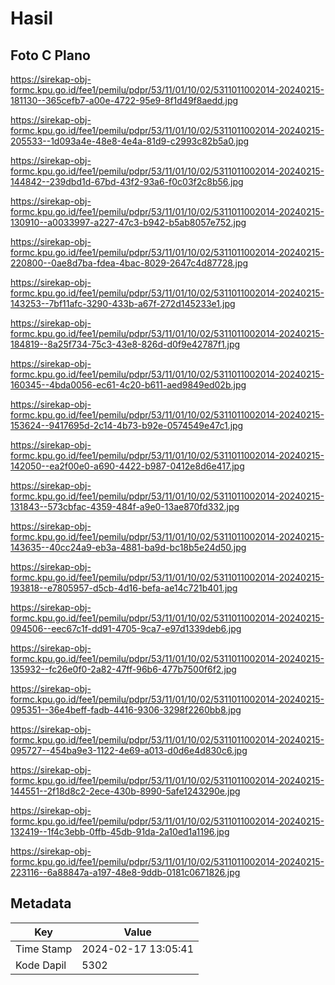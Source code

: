# Hasil

## Foto C Plano

https://sirekap-obj-formc.kpu.go.id/fee1/pemilu/pdpr/53/11/01/10/02/5311011002014-20240215-181130--365cefb7-a00e-4722-95e9-8f1d49f8aedd.jpg

https://sirekap-obj-formc.kpu.go.id/fee1/pemilu/pdpr/53/11/01/10/02/5311011002014-20240215-205533--1d093a4e-48e8-4e4a-81d9-c2993c82b5a0.jpg

https://sirekap-obj-formc.kpu.go.id/fee1/pemilu/pdpr/53/11/01/10/02/5311011002014-20240215-144842--239dbd1d-67bd-43f2-93a6-f0c03f2c8b56.jpg

https://sirekap-obj-formc.kpu.go.id/fee1/pemilu/pdpr/53/11/01/10/02/5311011002014-20240215-130910--a0033997-a227-47c3-b942-b5ab8057e752.jpg

https://sirekap-obj-formc.kpu.go.id/fee1/pemilu/pdpr/53/11/01/10/02/5311011002014-20240215-220800--0ae8d7ba-fdea-4bac-8029-2647c4d87728.jpg

https://sirekap-obj-formc.kpu.go.id/fee1/pemilu/pdpr/53/11/01/10/02/5311011002014-20240215-143253--7bf11afc-3290-433b-a67f-272d145233e1.jpg

https://sirekap-obj-formc.kpu.go.id/fee1/pemilu/pdpr/53/11/01/10/02/5311011002014-20240215-184819--8a25f734-75c3-43e8-826d-d0f9e42787f1.jpg

https://sirekap-obj-formc.kpu.go.id/fee1/pemilu/pdpr/53/11/01/10/02/5311011002014-20240215-160345--4bda0056-ec61-4c20-b611-aed9849ed02b.jpg

https://sirekap-obj-formc.kpu.go.id/fee1/pemilu/pdpr/53/11/01/10/02/5311011002014-20240215-153624--9417695d-2c14-4b73-b92e-0574549e47c1.jpg

https://sirekap-obj-formc.kpu.go.id/fee1/pemilu/pdpr/53/11/01/10/02/5311011002014-20240215-142050--ea2f00e0-a690-4422-b987-0412e8d6e417.jpg

https://sirekap-obj-formc.kpu.go.id/fee1/pemilu/pdpr/53/11/01/10/02/5311011002014-20240215-131843--573cbfac-4359-484f-a9e0-13ae870fd332.jpg

https://sirekap-obj-formc.kpu.go.id/fee1/pemilu/pdpr/53/11/01/10/02/5311011002014-20240215-143635--40cc24a9-eb3a-4881-ba9d-bc18b5e24d50.jpg

https://sirekap-obj-formc.kpu.go.id/fee1/pemilu/pdpr/53/11/01/10/02/5311011002014-20240215-193818--e7805957-d5cb-4d16-befa-ae14c721b401.jpg

https://sirekap-obj-formc.kpu.go.id/fee1/pemilu/pdpr/53/11/01/10/02/5311011002014-20240215-094506--eec67c1f-dd91-4705-9ca7-e97d1339deb6.jpg

https://sirekap-obj-formc.kpu.go.id/fee1/pemilu/pdpr/53/11/01/10/02/5311011002014-20240215-135932--fc26e0f0-2a82-47ff-96b6-477b7500f6f2.jpg

https://sirekap-obj-formc.kpu.go.id/fee1/pemilu/pdpr/53/11/01/10/02/5311011002014-20240215-095351--36e4beff-fadb-4416-9306-3298f2260bb8.jpg

https://sirekap-obj-formc.kpu.go.id/fee1/pemilu/pdpr/53/11/01/10/02/5311011002014-20240215-095727--454ba9e3-1122-4e69-a013-d0d6e4d830c6.jpg

https://sirekap-obj-formc.kpu.go.id/fee1/pemilu/pdpr/53/11/01/10/02/5311011002014-20240215-144551--2f18d8c2-2ece-430b-8990-5afe1243290e.jpg

https://sirekap-obj-formc.kpu.go.id/fee1/pemilu/pdpr/53/11/01/10/02/5311011002014-20240215-132419--1f4c3ebb-0ffb-45db-91da-2a10ed1a1196.jpg

https://sirekap-obj-formc.kpu.go.id/fee1/pemilu/pdpr/53/11/01/10/02/5311011002014-20240215-223116--6a88847a-a197-48e8-9ddb-0181c0671826.jpg


## Metadata

| Key        | Value               |
| ---------- | ------------------- |
| Time Stamp | 2024-02-17 13:05:41 |
| Kode Dapil | 5302                |



